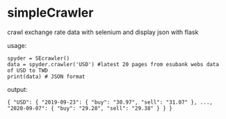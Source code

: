 # simpleCrawler
crawl exchange rate data with selenium and display json with flask

usage:
```
spyder = SEcrawler()
data = spyder.crawler('USD') #latest 20 pages from esubank webs data of USD to TWD
print(data) # JSON format
```
output:
```
{ "USD": { "2019-09-23": { "buy": "30.97", "sell": "31.07" }, ..., "2020-09-07": { "buy": "29.28", "sell": "29.38" } } } 
```
